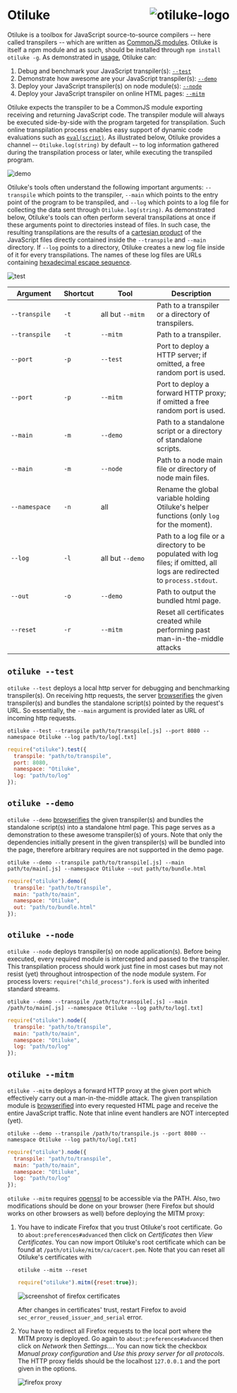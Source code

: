 # Otiluke <img src="img/otiluke.png" align="right" alt="otiluke-logo" title="Resilient Sphere of Otiluke">

Otiluke is a toolbox for JavaScript source-to-source compilers -- here called transpilers -- which are written as [CommonJS modules](http://www.commonjs.org/).
Otiluke is itself a npm module and as such, should be installed through `npm install otiluke -g`.
As demonstrated in [usage](./usage), Otiluke can:

1. Debug and benchmark your JavaScript transpiler(s): [`--test`](#otiluke---test)
2. Demonstrate how awesome are your JavaScript transpiler(s): [`--demo`](#otiluke---demo)
3. Deploy your JavaScript transpiler(s) on node module(s): [`--node`](#otiluke---node)
4. Deploy your JavaScript transpiler on online HTML pages: [`--mitm`](#otiluke---mitm)

Otiluke expects the transpiler to be a CommonJS module exporting receiving and returning JavaScript code.
The transpiler module will always be executed side-by-side with the program targeted for transpilation.
Such online transpilation process enables easy support of dynamic code evaluations such as [`eval(script)`](https://developer.mozilla.org/en-US/docs/Web/JavaScript/Reference/Global_Objects/eval).
As illustrated below, Otiluke provides a channel -- `Otiluke.log(string)` by default -- to log information gathered during the transpilation process or later, while executing the transpiled program.

<img src="img/demo.png" align="center" alt="demo" title="otiluke --demo"/>

Otiluke's tools often understand the following important arguments: `--transpile` which points to the transpiler, `--main` which points to the entry point of the program to be transpiled, and `--log` which points to a log file for collecting the data sent through `Otiluke.log(string)`.
As demonstrated below, Otiluke's tools can often perform several transpilations at once if these arguments point to directories instead of files.
In such case, the resulting transpilations are the results of a [cartesian product](https://en.wikipedia.org/wiki/Cartesian_product) of the JavaScript files directly contained inside the `--transpile` and `--main` directory.
If `--log` points to a directory, Otiluke creates a new log file inside of it for every transpilations.
The names of these log files are URLs containing [hexadecimal escape sequence](https://mathiasbynens.be/notes/javascript-escapes#hexadecimal).

<img src="img/test.png" align="center" alt="test" title="otiluke --test"/>

&nbsp;&nbsp;&nbsp;Argument&nbsp;&nbsp;&nbsp; | Shortcut | &nbsp;&nbsp;&nbsp;&nbsp;&nbsp;&nbsp;&nbsp;&nbsp;&nbsp;Tool&nbsp;&nbsp;&nbsp;&nbsp;&nbsp;&nbsp;&nbsp;&nbsp;&nbsp; | Description
--------------|----------|-------------------|-----------------------------------------------------------------------------------------------------------------------------------------------
`--transpile` | `-t`     | all but `--mitm`  | Path to a transpiler or a directory of transpilers.
`--transpile` | `-t`     | `--mitm`          | Path to a transpiler.
`--port`      | `-p`     | `--test`          | Port to deploy a HTTP server; if omitted, a free random port is used.
`--port`      | `-p`     | `--mitm`          | Port to deploy a forward HTTP proxy; if omitted a free random port is used. 
`--main`      | `-m`     | `--demo`          | Path to a standalone script or a directory of standalone scripts.
`--main`      | `-m`     | `--node`          | Path to a node main file or directory of node main files.
`--namespace` | `-n`     | all               | Rename the global variable holding Otiluke's helper functions (only `log` for the moment).
`--log`       | `-l`     | all but `--demo`  | Path to a log file or a directory to be populated with log files; if omitted, all logs are redirected to `process.stdout`.
`--out`       | `-o`     | `--demo`          | Path to output the bundled html page.
`--reset`     | `-r`     | `--mitm`          | Reset all certificates created while performing past man-in-the-middle attacks 

## `otiluke --test`

`otiluke --test` deploys a local http server for debugging and benchmarking transpiler(s). 
On receiving http requests, the server [browserifies](http://browserify.org/) the given transpiler(s) and bundles the standalone script(s) pointed by the request's URL.
So essentially, the `--main` argument is provided later as URL of incoming http requests.

```shell
otiluke --test --transpile path/to/transpile[.js] --port 8080 --namespace Otiluke --log path/to/log[.txt] 
```
```javascript
require("otiluke").test({
  transpile: "path/to/transpile",
  port: 8080,
  namespace: "Otiluke",
  log: "path/to/log"
});
```

## `otiluke --demo`

`otiluke --demo` [browserifies](http://browserify.org/) the given transpiler(s) and bundles the standalone script(s) into a standalone html page.
This page serves as a demonstration to these awesome transpiler(s) of yours.
Note that only the dependencies initially present in the given transpiler(s) will be bundled into the page, therefore arbitrary requires are not supported in the demo page.

```shell
otiluke --demo --transpile path/to/transpile[.js] --main path/to/main[.js] --namespace Otiluke --out path/to/bundle.html
```
```javascript
require("otiluke").demo({
  transpile: "path/to/transpile",
  main: "path/to/main",
  namespace: "Otiluke",
  out: "path/to/bundle.html"
});
```

## `otiluke --node`

`otiluke --node` deploys transpiler(s) on node application(s).
Before being executed, every required module is intercepted and passed to the transpiler.
This transpilation process should work just fine in most cases but may not resist (yet) throughout introspection of the node module system.
For process lovers: `require("child_process").fork` is used with inherited standard streams.

```shell
otiluke --demo --transpile /path/to/transpile[.js] --main /path/to/main[.js] --namespace Otiluke --log path/to/log[.txt]
```
```javascript
require("otiluke").node({
  transpile: "path/to/transpile",
  main: "path/to/main",
  namespace: "Otiluke",
  log: "path/to/log"
});
```

## `otiluke --mitm`

`otiluke --mitm` deploys a forward HTTP proxy at the given port which effectively carry out a man-in-the-middle attack.
The given transpilation module is [browserified](http://browserify.org/) into every requested HTML page and receive the entire JavaScript traffic.
Note that inline event handlers are NOT intercepted (yet).

```shell
otiluke --demo --transpile /path/to/transpile.js --port 8080 --namespace Otiluke --log path/to/log[.txt]
```
```javascript
require("otiluke").node({
  transpile: "path/to/transpile",
  main: "path/to/main",
  namespace: "Otiluke",
  log: "path/to/log"
});
```

`otiluke --mitm` requires [openssl](https://www.openssl.org/) to be accessible via the PATH.
Also, two modifications should be done on your browser (here Firefox but should works on other browsers as well) before deploying the MITM proxy:

1. You have to indicate Firefox that you trust Otiluke's root certificate.
   Go to `about:preferences#advanced` then click on *Certificates* then *View Certificates*.
   You can now import Otiluke's root certificate which can be found at `/path/otiluke/mitm/ca/cacert.pem`.
   Note that you can reset all Otiluke's certificates with

   ```shell
   otiluke --mitm --reset
   ```
   ```javascript
   require("otiluke").mitm({reset:true});
   ```

   ![screenshot of firefox certificates](img/firefox-cert.png)

   After changes in certificates' trust, restart Firefox to avoid `sec_error_reused_issuer_and_serial` error.

2. You have to redirect all Firefox requests to the local port where the MITM proxy is deployed.
   Go again to `about:preferences#advanced` then click on *Network* then *Settings...*.
   You can now tick the checkbox *Manual proxy configuration* and *Use this proxy server for all protocols*.
   The HTTP proxy fields should be the localhost `127.0.0.1` and the port given in the options.

   <img src="img/firefox-proxy.png" align="center" alt="firefox proxy" title="Firefox's proxy settings"/>
